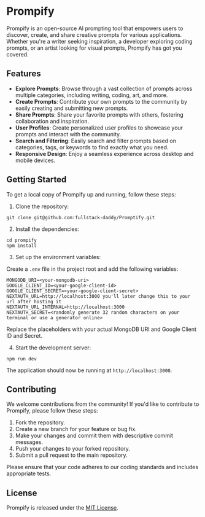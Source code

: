 # Prompify

Prompify is an open-source AI prompting tool that empowers users to discover, create, and share creative prompts for various applications. Whether you're a writer seeking inspiration, a developer exploring coding prompts, or an artist looking for visual prompts, Prompify has got you covered.

## Features

- **Explore Prompts**: Browse through a vast collection of prompts across multiple categories, including writing, coding, art, and more.
- **Create Prompts**: Contribute your own prompts to the community by easily creating and submitting new prompts.
- **Share Prompts**: Share your favorite prompts with others, fostering collaboration and inspiration.
- **User Profiles**: Create personalized user profiles to showcase your prompts and interact with the community.
- **Search and Filtering**: Easily search and filter prompts based on categories, tags, or keywords to find exactly what you need.
- **Responsive Design**: Enjoy a seamless experience across desktop and mobile devices.

## Getting Started

To get a local copy of Prompify up and running, follow these steps:

1. Clone the repository:

```
git clone git@github.com:fullstack-daddy/Promptify.git
```

2. Install the dependencies:

```
cd prompify
npm install
```

3. Set up the environment variables:

Create a `.env` file in the project root and add the following variables:

```
MONGODB_URI=<your-mongodb-uri>
GOOGLE_CLIENT_ID=<your-google-client-id>
GOOGLE_CLIENT_SECRET=<your-google-client-secret>
NEXTAUTH_URL=http://localhost:3000 you'll later change this to your url after hosting it
NEXTAUTH_URL_INTERNAL=http://localhost:3000
NEXTAUTH_SECRET=<randomly generate 32 random characters on your terminal or use a generator online>
```

Replace the placeholders with your actual MongoDB URI and Google Client ID and Secret.

4. Start the development server:

```
npm run dev
```

The application should now be running at `http://localhost:3000`.

## Contributing

We welcome contributions from the community! If you'd like to contribute to Prompify, please follow these steps:

1. Fork the repository.
2. Create a new branch for your feature or bug fix.
3. Make your changes and commit them with descriptive commit messages.
4. Push your changes to your forked repository.
5. Submit a pull request to the main repository.

Please ensure that your code adheres to our coding standards and includes appropriate tests.

## License

Prompify is released under the [MIT License](LICENSE).
